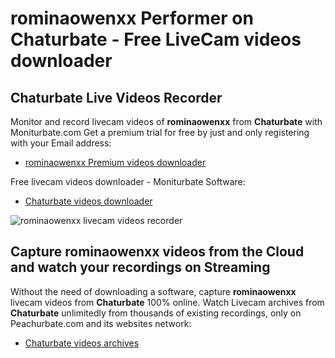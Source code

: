 # rominaowenxx Performer on Chaturbate - Free LiveCam videos downloader

## Chaturbate Live Videos Recorder

Monitor and record livecam videos of **rominaowenxx** from **Chaturbate** with Moniturbate.com
Get a premium trial for free by just and only registering with your Email address:
* [rominaowenxx Premium videos downloader](https://moniturbate.com/request-demo-licence-key.html)

Free livecam videos downloader - Moniturbate Software:
* [Chaturbate videos downloader](https://moniturbate.com/moniturbate-download-software.html)

![rominaowenxx livecam videos recorder](https://peachurnet.com/templates/moniturbate-software.png)


## Capture rominaowenxx videos from the Cloud and watch your recordings on Streaming

Without the need of downloading a software, capture **rominaowenxx** livecam videos from **Chaturbate** 100% online.
Watch Livecam archives from **Chaturbate** unlimitedly from thousands of existing recordings, only on Peachurbate.com and its websites network:
* [Chaturbate videos archives](https://peachurnet.com/)